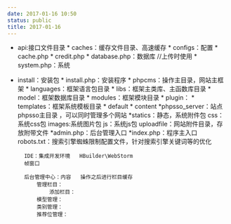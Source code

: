 ```yaml
---
date: 2017-01-16 10:50
status: public
title: 2017-01-16
---
```


* api:接口文件目录
		* caches：缓存文件目录、高速缓存
			* configs：配置
				* cache.php
				* credit.php
				* database.php：数据库  //上传时使用
				* system.php：系统
* install：安装包
		* install.php：安装程序
		* phpcms：操作主目录，网站主框架
			* languages：框架语言包目录
			* libs：框架主类库、主函数库目录
			* model：框架数据库目录
			* modules：框架模块目录
			* plugin：
			* templates：框架系统模板目录 
				* default
				* content
		*phpsso_server：站点   phpsso主目录 ，可以同时管理多个网站
		*statics：静态，系统附件包
			css：  系统css包
			images:系统图片包
			js：系统js包
		uploadfile：网站附件目录，存放附带文件
		*admin.php：后台管理入口
		*index.php：程序主入口
		robots.txt：搜索引擎蜘蛛限制配置文件，针对搜索引擎关键词等的优化
		
		
		IDE：集成开发环境   HBuilder\WebStorm
		帧窗口
		
		后台管理中心：内容   操作之后进行栏目缓存
			管理栏目：
				添加栏目：
			模型管理：
			类别管理：
			推荐位管理：